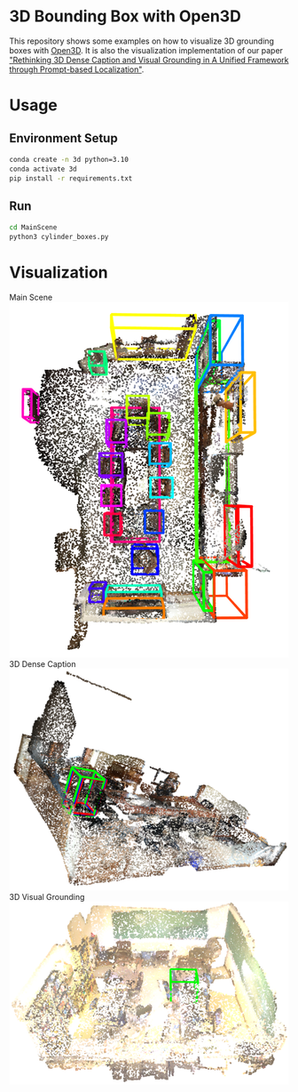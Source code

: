 # 3D Bounding Box with Open3D

This repository shows some examples on how to visualize 3D grounding boxes with [Open3D](https://www.open3d.org/).
It is also the visualization implementation of our paper ["Rethinking 3D Dense Caption and Visual Grounding in A Unified Framework through Prompt-based Localization"](https://arxiv.org/abs/2404.11064).

# Usage
## Environment Setup

```bash
conda create -n 3d python=3.10
conda activate 3d
pip install -r requirements.txt
```
## Run
```bash
cd MainScene
python3 cylinder_boxes.py
```

# Visualization
Main Scene 
![Main Scene](./results/main_scene.png)
3D Dense Caption 
![3D Dense Caption](./results/dense_caption.png)
3D Visual Grounding
![3D Visual Grounding](./results/visual_grounding2.png)
